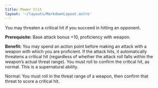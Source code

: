 ```yaml
---
title: Power Crit
layout: '~/layouts/MarkdownLayout.astro'
---
```

You may threaten a critical hit if you succeed in hitting an opponent.

**Prerequisite:** Base attack bonus +10, proficiency with weapon.

**Benefit:** You may spend an action point before making an attack with a
weapon with which you are proficient. If the attack hits, it automatically
threatens a critical hit (regardless of whether the attack roll falls within
the weapon’s actual threat range). You must roll to confirm the critical hit,
as normal. This is a supernatural ability.

Normal: You must roll in the threat range of a weapon, then confirm that
threat to score a critical hit.

